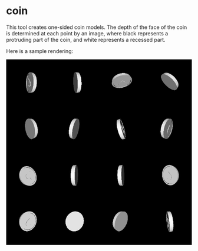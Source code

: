 # coin

This tool creates one-sided coin models. The depth of the face of the coin is determined at each point by an image, where black represents a protruding part of the coin, and white represents a recessed part.

Here is a sample rendering:

![Example of a generated coin model](rendering.png)

